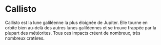 # Callisto

Callisto est la lune galiléenne la plus éloignée de Jupiter. Elle tourne en
orbite bien au-delà des autres lunes galiléennes et se trouve frappée par la
plupart des météorites. Tous ces impacts créent de nombreux, très nombreux
cratères.

